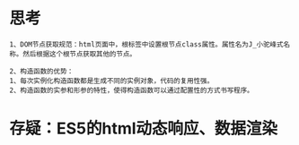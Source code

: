 # 思考
    1、DOM节点获取规范：html页面中，根标签中设置根节点class属性。属性名为J_小驼峰式名称。然后根据这个根节点获取其他的节点。

    2、构造函数的优势：
    1、每次实例化构造函数都是生成不同的实例对象，代码的复用性强。
    2、构造函数的实参和形参的特性，使得构造函数可以通过配置性的方式书写程序。

# 存疑：ES5的html动态响应、数据渲染